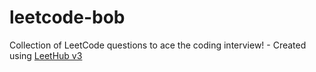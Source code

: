 # leetcode-bob
Collection of LeetCode questions to ace the coding interview! - Created using [LeetHub v3](https://github.com/raphaelheinz/LeetHub-3.0)
